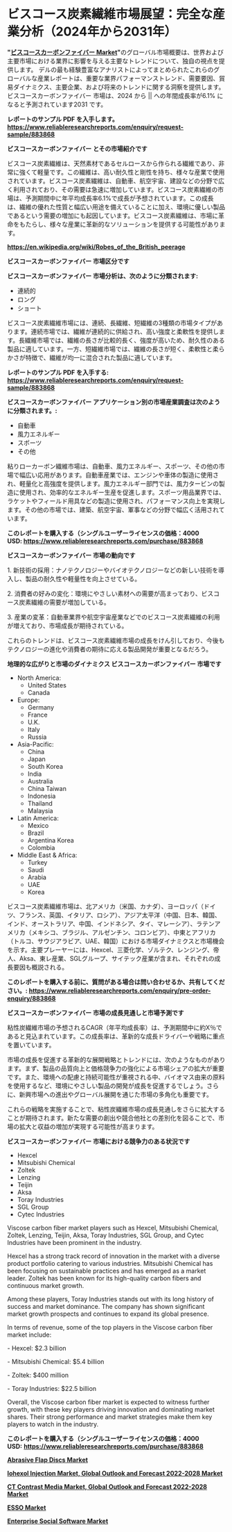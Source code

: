 <p><h1>ビスコース炭素繊維市場展望：完全な産業分析（2024年から2031年）</h1></p><p><strong>"<a href="https://www.reliableresearchreports.com/viscose-carbon-fiber-r883868">ビスコースカーボンファイバー Market</a>"</strong>のグローバル市場概要は、世界および主要市場における業界に影響を与える主要なトレンドについて、独自の視点を提供します。 デルの最も経験豊富なアナリストによってまとめられたこれらのグローバルな産業レポートは、重要な業界パフォーマンストレンド、需要要因、貿易ダイナミクス、主要企業、および将来のトレンドに関する洞察を提供します。 ビスコースカーボンファイバー 市場は、2024 から || への年間成長率が6.1% になると予測されています2031 です。</p>
<p><strong>レポートのサンプル PDF を入手します。</strong><strong><a href="https://www.reliableresearchreports.com/enquiry/request-sample/883868">https://www.reliableresearchreports.com/enquiry/request-sample/883868</a></strong></p>
<p><strong>ビスコースカーボンファイバー とその市場紹介です</strong></p>
<p><p>ビスコース炭素繊維は、天然素材であるセルロースから作られる繊維であり、非常に強くて軽量です。この繊維は、高い耐久性と剛性を持ち、様々な産業で使用されています。ビスコース炭素繊維は、自動車、航空宇宙、建設などの分野で広く利用されており、その需要は急速に増加しています。ビスコース炭素繊維の市場は、予測期間中に年平均成長率6.1%で成長が予想されています。この成長は、繊維の優れた性質と幅広い用途を備えていることに加え、環境に優しい製品であるという需要の増加にも起因しています。ビスコース炭素繊維は、市場に革命をもたらし、様々な産業に革新的なソリューションを提供する可能性があります。</p><a href="https://en.wikipedia.org/wiki/Robes_of_the_British_peerage"></a></p>
<p><strong><a href="https://en.wikipedia.org/wiki/Robes_of_the_British_peerage">https://en.wikipedia.org/wiki/Robes_of_the_British_peerage</a></strong></p>
<p><strong>ビスコースカーボンファイバー&nbsp;市場区分です</strong><strong></strong></p>
<p><strong>ビスコースカーボンファイバー 市場分析は、次のように分類されます:</strong>&nbsp;</p>
<p><ul><li>連続的</li><li>ロング</li><li>ショート</li></ul></p>
<p><p>ビスコース炭素繊維市場には、連続、長繊維、短繊維の3種類の市場タイプがあります。連続市場では、繊維が連続的に供給され、高い強度と柔軟性を提供します。長繊維市場では、繊維の長さが比較的長く、強度が高いため、耐久性のある製品に適しています。一方、短繊維市場では、繊維の長さが短く、柔軟性と柔らかさが特徴で、繊維が均一に混合された製品に適しています。</p></p>
<p><strong>レポートのサンプル PDF を入手する: <a href="https://www.reliableresearchreports.com/enquiry/request-sample/883868">https://www.reliableresearchreports.com/enquiry/request-sample/883868</a></strong></p>
<p><strong> ビスコースカーボンファイバー アプリケーション別の市場産業調査は次のように分類されます。:</strong></p>
<p><ul><li>自動車</li><li>風力エネルギー</li><li>スポーツ</li><li>その他</li></ul></p>
<p><p>粘りローカーボン繊維市場は、自動車、風力エネルギー、スポーツ、その他の市場で幅広い応用があります。自動車産業では、エンジンや車体の製造に使用され、軽量化と高強度を提供します。風力エネルギー部門では、風力タービンの製造に使用され、効率的なエネルギー生産を促進します。スポーツ用品業界では、ラケットやフィールド用具などの製造に使用され、パフォーマンス向上を実現します。その他の市場では、建築、航空宇宙、軍事などの分野で幅広く活用されています。</p></p>
<p><strong>このレポートを購入する（シングルユーザーライセンスの価格：4000 USD:</strong><strong>&nbsp;<a href="https://www.reliableresearchreports.com/purchase/883868">https://www.reliableresearchreports.com/purchase/883868</a></strong></p>
<p><strong>ビスコースカーボンファイバー 市場の動向です</strong></p>
<p><p>1. 新技術の採用：ナノテクノロジーやバイオテクノロジーなどの新しい技術を導入し、製品の耐久性や軽量性を向上させている。</p><p>2. 消費者の好みの変化：環境にやさしい素材への需要が高まっており、ビスコース炭素繊維の需要が増加している。</p><p>3. 産業の変革：自動車業界や航空宇宙産業などでのビスコース炭素繊維の利用が増えており、市場成長が期待されている。</p><p>これらのトレンドは、ビスコース炭素繊維市場の成長をけん引しており、今後もテクノロジーの進化や消費者の期待に応える製品開発が重要となるだろう。</p></p>
<p><strong>地理的な広がりと市場のダイナミクス ビスコースカーボンファイバー 市場です</strong></p>
<p><ul>
    <li>
        North America:
        <ul>
            <li>United States</li>
            <li>Canada</li>
        </ul>
    </li>
    <li>
        Europe:
        <ul>
            <li>Germany</li>
            <li>France</li>
            <li>U.K.</li>
            <li>Italy</li>
            <li>Russia</li>
        </ul>
    </li>
    <li>
        Asia-Pacific:
        <ul>
            <li>China</li>
            <li>Japan</li>
            <li>South Korea</li>
            <li>India</li>
            <li>Australia</li>
            <li>China Taiwan</li>
            <li>Indonesia</li>
            <li>Thailand</li>
            <li>Malaysia</li>
        </ul>
    </li>
    <li>
        Latin America:
        <ul>
            <li>Mexico</li>
            <li>Brazil</li>
            <li>Argentina Korea</li>
            <li>Colombia</li>
        </ul>
    </li>
    <li>
        Middle East & Africa:
        <ul>
            <li>Turkey</li>
            <li>Saudi</li>
            <li>Arabia</li>
            <li>UAE</li>
            <li>Korea</li>
        </ul>
    </li>
    </ul></p>
<p><p>ビスコース炭素繊維市場は、北アメリカ（米国、カナダ）、ヨーロッパ（ドイツ、フランス、英国、イタリア、ロシア）、アジア太平洋（中国、日本、韓国、インド、オーストラリア、中国、インドネシア、タイ、マレーシア）、ラテンアメリカ（メキシコ、ブラジル、アルゼンチン、コロンビア）、中東とアフリカ（トルコ、サウジアラビア、UAE、韓国）における市場ダイナミクスと市場機会を示す。主要プレーヤーには、Hexcel、三菱化学、ゾルテク、レンジング、帝人、Aksa、東レ産業、SGLグループ、サイテック産業が含まれ、それぞれの成長要因も概説される。</p></p>
<p><strong>このレポートを購入する前に、質問がある場合は問い合わせるか、共有してください。:&nbsp;<a href="https://www.reliableresearchreports.com/enquiry/pre-order-enquiry/883868">https://www.reliableresearchreports.com/enquiry/pre-order-enquiry/883868</a></strong></p>
<p><strong>ビスコースカーボンファイバー 市場の成長見通しと市場予測です</strong></p>
<p><p>粘性炭繊維市場の予想されるCAGR（年平均成長率）は、予測期間中に約X％であると見込まれています。この成長率は、革新的な成長ドライバーや戦略に重点を置いています。 </p><p>市場の成長を促進する革新的な展開戦略とトレンドには、次のようなものがあります。まず、製品の品質向上と価格競争力の強化による市場シェアの拡大が重要です。また、環境への配慮と持続可能性が重視される中、バイオマス由来の原料を使用するなど、環境にやさしい製品の開発が成長を促進するでしょう。さらに、新興市場への進出やグローバル展開を通じた市場の多角化も重要です。 </p><p>これらの戦略を実施することで、粘性炭繊維市場の成長見通しをさらに拡大することが期待されます。新たな需要の創出や競合他社との差別化を図ることで、市場の拡大と収益の増加が実現する可能性が高まります。</p></p>
<p><strong>ビスコースカーボンファイバー 市場における競争力のある状況です</strong></p>
<p><ul><li>Hexcel</li><li>Mitsubishi Chemical</li><li>Zoltek</li><li>Lenzing</li><li>Teijin</li><li>Aksa</li><li>Toray Industries</li><li>SGL Group</li><li>Cytec Industries</li></ul></p>
<p><p>Viscose carbon fiber market players such as Hexcel, Mitsubishi Chemical, Zoltek, Lenzing, Teijin, Aksa, Toray Industries, SGL Group, and Cytec Industries have been prominent in the industry. </p><p>Hexcel has a strong track record of innovation in the market with a diverse product portfolio catering to various industries. Mitsubishi Chemical has been focusing on sustainable practices and has emerged as a market leader. Zoltek has been known for its high-quality carbon fibers and continuous market growth.</p><p>Among these players, Toray Industries stands out with its long history of success and market dominance. The company has shown significant market growth prospects and continues to expand its global presence. </p><p>In terms of revenue, some of the top players in the Viscose carbon fiber market include:</p><p>- Hexcel: $2.3 billion</p><p>- Mitsubishi Chemical: $5.4 billion</p><p>- Zoltek: $400 million</p><p>- Toray Industries: $22.5 billion</p><p>Overall, the Viscose carbon fiber market is expected to witness further growth, with these key players driving innovation and dominating market shares. Their strong performance and market strategies make them key players to watch in the industry.</p></p>
<p><strong>このレポートを購入する（シングルユーザーライセンスの価格：4000 USD:</strong>&nbsp;<strong><a href="https://www.reliableresearchreports.com/purchase/883868">https://www.reliableresearchreports.com/purchase/883868</a></strong></p>
<p><strong><p><a href="https://www.linkedin.com/pulse/strategic-insights-global-abrasive-occult-analytics-ju8ze?trackingId=NTLqClNtS%2FShTCwPkEpvOQ%3D%3D">Abrasive Flap Discs Market</a></p><p><a href="https://issuu.com/reportprime-2/docs/iohexol-injection-market-global-out_e8aac7084347ec">Iohexol Injection Market, Global Outlook and Forecast 2022-2028 Market</a></p><p><a href="https://issuu.com/reportprime-2/docs/ct-contrast-media-market-global-out_c2fc5be3390e68">CT Contrast Media Market, Global Outlook and Forecast 2022-2028 Market</a></p><p><a href="https://github.com/dmmanir420/Market-Research-Report-List-2/blob/main/esso-market.md">ESSO Market</a></p><p><a href="https://github.com/susanjprice2023/Market-Research-Report-List-2/blob/main/enterprise-social-software-market.md">Enterprise Social Software Market</a></p></strong></p>